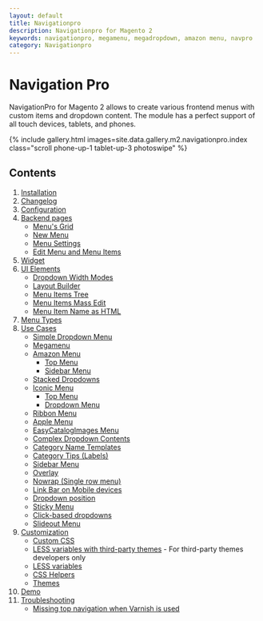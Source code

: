 ```yaml
---
layout: default
title: Navigationpro
description: Navigationpro for Magento 2
keywords: navigationpro, megamenu, megadropdown, amazon menu, navpro
category: Navigationpro
---
```


# Navigation Pro

NavigationPro for Magento 2 allows to create various frontend menus with
custom items and dropdown content. The module has a perfect support of all touch
devices, tablets, and phones.

{% include gallery.html images=site.data.gallery.m2.navigationpro.index class="scroll phone-up-1 tablet-up-3 photoswipe" %}

## Contents

 1. [Installation](/m2/extensions/navigationpro/installation/)
 2. [Changelog](/m2/extensions/navigationpro/changelog/)
 3. [Configuration](/m2/extensions/navigationpro/configuration/)
 4. [Backend pages](/m2/extensions/navigationpro/backend/)
    - [Menu's Grid](/m2/extensions/navigationpro/backend/menu-grid/)
    - [New Menu](/m2/extensions/navigationpro/backend/menu-new/)
    - [Menu Settings](/m2/extensions/navigationpro/backend/menu-settings/)
    - [Edit Menu and Menu Items](/m2/extensions/navigationpro/backend/menu-edit/)
 5. [Widget](/m2/extensions/navigationpro/widget/)
 6. [UI Elements](/m2/extensions/navigationpro/ui/)
    - [Dropdown Width Modes](/m2/extensions/navigationpro/ui/dropdown-width-modes/)
    - [Layout Builder](/m2/extensions/navigationpro/ui/dropdown-layout-builder/)
    - [Menu Items Tree](/m2/extensions/navigationpro/ui/menu-items-tree/)
    - [Menu Items Mass Edit](/m2/extensions/navigationpro/ui/menu-items-mass-edit/)
    - [Menu Item Name as HTML](/m2/extensions/navigationpro/ui/menu-item-name-as-html/)
 7. [Menu Types](/m2/extensions/navigationpro/menu-types/)
 8. [Use Cases](/m2/extensions/navigationpro/use-cases/)
    - [Simple Dropdown Menu](/m2/extensions/navigationpro/use-cases/simple-menu/)
    - [Megamenu](/m2/extensions/navigationpro/use-cases/megamenu/)
    - [Amazon Menu](/m2/extensions/navigationpro/use-cases/amazon-menu/)
      - [Top Menu](/m2/extensions/navigationpro/use-cases/amazon-menu/#top-menu)
      - [Sidebar Menu](/m2/extensions/navigationpro/use-cases/amazon-menu/#sidebar-menu)
    - [Stacked Dropdowns](/m2/extensions/navigationpro/use-cases/stacked-dropdowns/)
    - [Iconic Menu](/m2/extensions/navigationpro/use-cases/iconic-menu/)
       - [Top Menu](/m2/extensions/navigationpro/use-cases/iconic-menu/#top-menu)
       - [Dropdown Menu](/m2/extensions/navigationpro/use-cases/iconic-menu/#dropdown-menu)
    - [Ribbon Menu](/m2/extensions/navigationpro/use-cases/ribbon-menu/)
    - [Apple Menu](/m2/extensions/navigationpro/use-cases/apple-menu/)
    - [EasyCatalogImages Menu](/m2/extensions/navigationpro/use-cases/easycatalogimages-widget/)
    - [Complex Dropdown Contents](/m2/extensions/navigationpro/use-cases/complex-content/)
    - [Category Name Templates](/m2/extensions/navigationpro/use-cases/category-name-templates/)
    - [Category Tips (Labels)](/m2/extensions/navigationpro/use-cases/category-tips/)
    - [Sidebar Menu](/m2/extensions/navigationpro/use-cases/sidebar-menu/)
    - [Overlay](/m2/extensions/navigationpro/use-cases/overlay/)
    - [Nowrap (Single row menu)](/m2/extensions/navigationpro/use-cases/nowrap/)
    - [Link Bar on Mobile devices](/m2/extensions/navigationpro/use-cases/link-bar/)
    - [Dropdown position](/m2/extensions/navigationpro/use-cases/dropdown-position/)
    - [Sticky Menu](/m2/extensions/navigationpro/use-cases/sticky/)
    - [Click-based dropdowns](/m2/extensions/navigationpro/use-cases/click/)
    - [Slideout Menu](/m2/extensions/navigationpro/use-cases/slideout-menu/)
 9. [Customization](/m2/extensions/navigationpro/customization/)
    - [Custom CSS](/m2/extensions/navigationpro/customization/custom-css/)
    - [LESS variables with third-party themes](/m2/extensions/navigationpro/customization/custom-theme-variables/) -
        For third-party themes developers only
    - [LESS variables](/m2/extensions/navigationpro/customization/less-variables/)
    - [CSS Helpers](/m2/extensions/navigationpro/customization/css-helpers)
    - [Themes](/m2/extensions/navigationpro/themes/)
 10. [Demo](/m2/extensions/navigationpro/demo/)
 11. [Troubleshooting](/m2/extensions/navigationpro/troubleshooting/)
     - [Missing top navigation when Varnish is used](/m2/extensions/navigationpro/troubleshooting/missing-top-navigation-when-varnish-is-used/)
